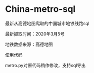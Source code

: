 # China-metro-sql

最新从高德地图爬取的中国城市地铁线路sql

最新抓取时间：2020年3月5号

地铁数据来源：高德地图

[使用代码](https://github.com/qwIvan/china-metro)

metro.py对原代码稍作修改，支持sql导出
